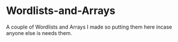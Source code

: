 # Wordlists-and-Arrays
A couple of Wordlists and Arrays I made so putting them here incase anyone else is needs them.

